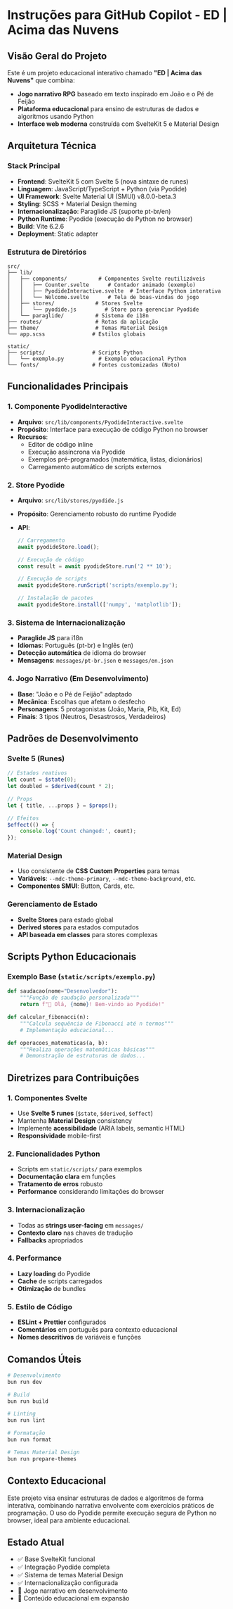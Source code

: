 # Instruções para GitHub Copilot - ED | Acima das Nuvens

## Visão Geral do Projeto

Este é um projeto educacional interativo chamado **"ED | Acima das Nuvens"** que combina:

- **Jogo narrativo RPG** baseado em texto inspirado em João e o Pé de Feijão
- **Plataforma educacional** para ensino de estruturas de dados e algoritmos usando Python
- **Interface web moderna** construída com SvelteKit 5 e Material Design

## Arquitetura Técnica

### Stack Principal

- **Frontend**: SvelteKit 5 com Svelte 5 (nova sintaxe de runes)
- **Linguagem**: JavaScript/TypeScript + Python (via Pyodide)
- **UI Framework**: Svelte Material UI (SMUI) v8.0.0-beta.3
- **Styling**: SCSS + Material Design theming
- **Internacionalização**: Paraglide JS (suporte pt-br/en)
- **Python Runtime**: Pyodide (execução de Python no browser)
- **Build**: Vite 6.2.6
- **Deployment**: Static adapter

### Estrutura de Diretórios

```
src/
├── lib/
│   ├── components/          # Componentes Svelte reutilizáveis
│   │   ├── Counter.svelte      # Contador animado (exemplo)
│   │   ├── PyodideInteractive.svelte  # Interface Python interativa
│   │   └── Welcome.svelte      # Tela de boas-vindas do jogo
│   ├── stores/             # Stores Svelte
│   │   └── pyodide.js         # Store para gerenciar Pyodide
│   └── paraglide/          # Sistema de i18n
├── routes/                 # Rotas da aplicação
├── theme/                  # Temas Material Design
└── app.scss               # Estilos globais

static/
├── scripts/               # Scripts Python
│   └── exemplo.py           # Exemplo educacional Python
└── fonts/                 # Fontes customizadas (Noto)
```

## Funcionalidades Principais

### 1. Componente PyodideInteractive

- **Arquivo**: `src/lib/components/PyodideInteractive.svelte`
- **Propósito**: Interface para execução de código Python no browser
- **Recursos**:
  - Editor de código inline
  - Execução assíncrona via Pyodide
  - Exemplos pré-programados (matemática, listas, dicionários)
  - Carregamento automático de scripts externos

### 2. Store Pyodide

- **Arquivo**: `src/lib/stores/pyodide.js`
- **Propósito**: Gerenciamento robusto do runtime Pyodide
- **API**:

  ```javascript
  // Carregamento
  await pyodideStore.load();

  // Execução de código
  const result = await pyodideStore.run('2 ** 10');

  // Execução de scripts
  await pyodideStore.runScript('scripts/exemplo.py');

  // Instalação de pacotes
  await pyodideStore.install(['numpy', 'matplotlib']);
  ```

### 3. Sistema de Internacionalização

- **Paraglide JS** para i18n
- **Idiomas**: Português (pt-br) e Inglês (en)
- **Detecção automática** de idioma do browser
- **Mensagens**: `messages/pt-br.json` e `messages/en.json`

### 4. Jogo Narrativo (Em Desenvolvimento)

- **Base**: "João e o Pé de Feijão" adaptado
- **Mecânica**: Escolhas que afetam o desfecho
- **Personagens**: 5 protagonistas (João, Maria, Pib, Kit, Ed)
- **Finais**: 3 tipos (Neutros, Desastrosos, Verdadeiros)

## Padrões de Desenvolvimento

### Svelte 5 (Runes)

```javascript
// Estados reativos
let count = $state(0);
let doubled = $derived(count * 2);

// Props
let { title, ...props } = $props();

// Efeitos
$effect(() => {
	console.log('Count changed:', count);
});
```

### Material Design

- Uso consistente de **CSS Custom Properties** para temas
- **Variáveis**: `--mdc-theme-primary`, `--mdc-theme-background`, etc.
- **Componentes SMUI**: Button, Cards, etc.

### Gerenciamento de Estado

- **Svelte Stores** para estado global
- **Derived stores** para estados computados
- **API baseada em classes** para stores complexas

## Scripts Python Educacionais

### Exemplo Base (`static/scripts/exemplo.py`)

```python
def saudacao(nome="Desenvolvedor"):
    """Função de saudação personalizada"""
    return f"🐍 Olá, {nome}! Bem-vindo ao Pyodide!"

def calcular_fibonacci(n):
    """Calcula sequência de Fibonacci até n termos"""
    # Implementação educacional...

def operacoes_matematicas(a, b):
    """Realiza operações matemáticas básicas"""
    # Demonstração de estruturas de dados...
```

## Diretrizes para Contribuições

### 1. Componentes Svelte

- Use **Svelte 5 runes** (`$state`, `$derived`, `$effect`)
- Mantenha **Material Design** consistency
- Implemente **acessibilidade** (ARIA labels, semantic HTML)
- **Responsividade** mobile-first

### 2. Funcionalidades Python

- Scripts em `static/scripts/` para exemplos
- **Documentação clara** em funções
- **Tratamento de erros** robusto
- **Performance** considerando limitações do browser

### 3. Internacionalização

- Todas as **strings user-facing** em `messages/`
- **Contexto claro** nas chaves de tradução
- **Fallbacks** apropriados

### 4. Performance

- **Lazy loading** do Pyodide
- **Cache** de scripts carregados
- **Otimização** de bundles

### 5. Estilo de Código

- **ESLint + Prettier** configurados
- **Comentários** em português para contexto educacional
- **Nomes descritivos** de variáveis e funções

## Comandos Úteis

```bash
# Desenvolvimento
bun run dev

# Build
bun run build

# Linting
bun run lint

# Formatação
bun run format

# Temas Material Design
bun run prepare-themes
```

## Contexto Educacional

Este projeto visa ensinar estruturas de dados e algoritmos de forma interativa, combinando narrativa envolvente com exercícios práticos de programação. O uso do Pyodide permite execução segura de Python no browser, ideal para ambiente educacional.

## Estado Atual

- ✅ Base SvelteKit funcional
- ✅ Integração Pyodide completa
- ✅ Sistema de temas Material Design
- ✅ Internacionalização configurada
- 🚧 Jogo narrativo em desenvolvimento
- 🚧 Conteúdo educacional em expansão
